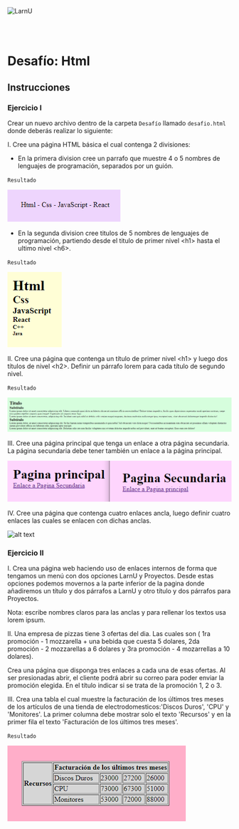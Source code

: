 ![LarnU](../_src/assets/00-PrimerosPasos/logo_LarnU.png)

<br>
<br>

# Desafío: Html

## Instrucciones

### Ejercicio I

Crear un nuevo archivo dentro de la carpeta `Desafío` llamado `desafio.html` donde deberás realizar lo siguiente:

I. Cree una página HTML básica el cual contenga 2 divisiones:
- En la primera division cree un parrafo que muestre 4 o 5 nombres de lenguajes de programación, separados por un guión.

`Resultado`

![alt text](../_src/assets/02-Html/ejercicio1.PNG)


- En la segunda division cree titulos de 5 nombres de lenguajes de programación, partiendo desde el titulo de primer nivel \<h1> hasta el ultimo nivel \<h6>.

`Resultado`

![alt text](../_src/assets/02-Html/ejercicio2.PNG)


II. Cree una página que contenga un título de primer nivel \<h1> y luego dos títulos de nivel \<h2>. Definir un párrafo lorem para cada título de segundo nivel. 

`Resultado`

![alt text](../_src/assets/02-Html/ejercicio3.PNG)


III. Cree una página principal que tenga un enlace a otra página secundaria. La página secundaria debe tener también un enlace a la página principal. 

![alt text](../_src/assets/02-Html/ejercicio4.PNG)

IV. Cree una página que contenga cuatro enlaces ancla, luego definir cuatro enlaces las cuales se enlacen con dichas anclas. 

![alt text](../_src/assets/02-Html/ejercicio5.PNG)


### Ejercicio II

I. Crea una página web haciendo uso de enlaces internos de forma que
tengamos un menú con dos opciones LarnU y Proyectos. Desde estas opciones podemos movernos a la parte inferior de la pagina donde añadiremos un título y dos párrafos a LarnU y otro título y dos párrafos para Proyectos.

Nota: escribe nombres claros para las anclas y para rellenar los textos usa lorem ipsum.

II. Una empresa de pizzas tiene 3 ofertas del dia. Las cuales son ( 1ra promoción - 1 mozzarella + una bebida que cuesta 5 dolares, 2da promoción - 2 mozzarellas a 6 dolares y 3ra promoción - 4 mozarrellas a 10 dolares).

Crea una página que disponga tres enlaces a cada una de esas ofertas.
Al ser presionadas abrir, el cliente podrá abrir su correo para poder enviar la promoción elegida. En el título indicar si se trata de la promoción 1, 2 o 3.

III. Crea una tabla el cual muestre la facturación de los últimos tres meses de los artículos de una tienda de electrodomesticos:'Discos Duros', 'CPU' y 'Monitores'. La primer columna debe mostrar solo el texto 'Recursos' y en la primer fila el texto 'Facturación de los últimos tres meses'. 

`Resultado`

![alt text](../_src/assets/02-Html/ejercicio6.PNG)
